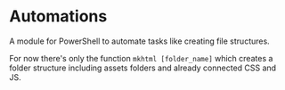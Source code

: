 # Automations
A module for PowerShell to automate tasks like creating file structures.

For now there's only the function <code>mkhtml [folder_name]</code> which creates a folder structure including assets folders and already connected CSS and JS.
